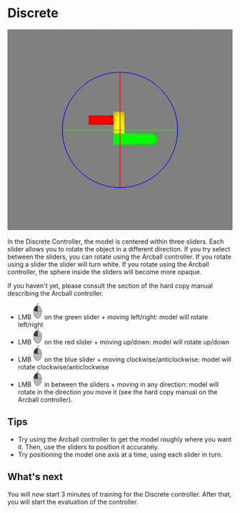 # Discrete

![Screenshot showing the Discrete Controller](images/discrete.png)

In the Discrete Controller, the model is centered within three   sliders. Each slider allows you to rotate the object in a different direction. If you try select between the sliders, you can rotate using the Arcball controller. If you rotate using a slider the slider will turn white. If you rotate using the Arcball controller, the sphere inside the sliders will become more opaque.

If you haven't yet, please consult the section of the hard copy manual describing the Arcball controller.

- <span class="instruction">LMB ![Left Mouse Button](images/LMB_click.png) on the green slider + moving left/right</span>: model will rotate left/right
- <span class="instruction">LMB ![Left Mouse Button](images/LMB_click.png) on the red slider + moving up/down</span>: model will rotate up/down
- <span class="instruction">LMB ![Left Mouse Button](images/LMB_click.png) on the blue slider + moving clockwise/anticlockwise</span>: model will rotate clockwise/anticlockwise
- <span class="instruction">LMB ![Left Mouse Button](images/LMB_click.png) in between the sliders + moving in any direction</span>: model will rotate in the direction you move it (see the hard copy manual on the Arcball controller).

## Tips

- Try using the Arcball controller to get the model roughly where you want it. Then, use the sliders to position it accurately.
- Try positioning the model one axis at a time, using each slider in turn. 

## What's next

You will now start 3 minutes of training for the Discrete controller. After that, you will start the evaluation of the controller.
